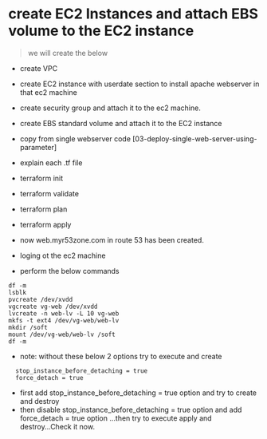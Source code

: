 # create EC2 Instances and attach EBS volume to the EC2 instance

> we will create the below

- create VPC
- create EC2 instance with userdate section to install apache webserver in that ec2 machine
- create security group and attach it to the ec2 machine.
- create EBS standard volume and attach it to the EC2 instance

- copy from single webserver code [03-deploy-single-web-server-using-parameter]

- explain each .tf file

- terraform init
- terraform validate
- terraform plan
- terraform apply


- now 	web.myr53zone.com in route 53 has been created.


- loging ot the ec2 machine

- perform the below commands

```
df -m
lsblk
pvcreate /dev/xvdd
vgcreate vg-web /dev/xvdd
lvcreate -n web-lv -L 10 vg-web
mkfs -t ext4 /dev/vg-web/web-lv
mkdir /soft
mount /dev/vg-web/web-lv /soft
df -m
```



- note:  without these below 2 options try to execute and create
```
  stop_instance_before_detaching = true
  force_detach = true
```

- first add stop_instance_before_detaching = true option and try to create and destroy
- then disable stop_instance_before_detaching = true option and add force_detach = true option ...then try to execute apply and destroy...Check it now.







